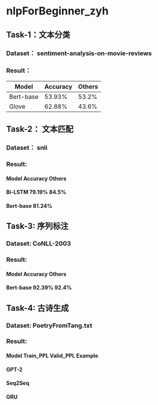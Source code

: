 # nlpForBeginner_zyh

## Task-1：文本分类
### Dataset： sentiment-analysis-on-movie-reviews
### Result：
 Model | Accuracy |	Others |
 | --- | --- | --- |
 Bert-base |	53.93%	|	53.2% |
 Glove |	62.88%	|	43.6% |

## Task-2： 文本匹配
### Dataset： snli
### Result:
#### Model 	Accuracy	Others
#### Bi-LSTM	79.19%		84.5%
#### Bert-base	81.24%		

## Task-3: 序列标注
### Dataset: CoNLL-2003
### Result: 
#### Model	Accuracy	Others
#### Bert-base	92.39%		92.4%

## Task-4: 古诗生成
### Dataset: PoetryFromTang.txt
### Result:
#### Model	Train_PPL	Valid_PPL	Example
#### GPT-2
#### Seq2Seq
#### GRU
      
      
